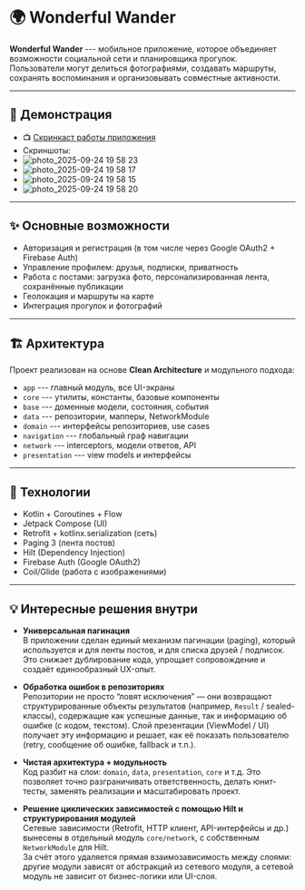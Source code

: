 # 🌍 Wonderful Wander

**Wonderful Wander** --- мобильное приложение, которое объединяет
возможности социальной сети и планировщика прогулок.\
Пользователи могут делиться фотографиями, создавать маршруты, сохранять
воспоминания и организовывать совместные активности.

------------------------------------------------------------------------

## 🎥 Демонстрация

-   📺 [Скринкаст работы приложения](https://disk.360.yandex.ru/d/GcEvVR2xIxaqMQ)
-   Скриншоты:
-   ![photo_2025-09-24 19 58 23](https://github.com/user-attachments/assets/095fc58c-488e-4427-8442-0da869a6e5b6)
-   ![photo_2025-09-24 19 58 17](https://github.com/user-attachments/assets/c11fe633-bd04-4c79-b69b-3b6887a271ea)
-   ![photo_2025-09-24 19 58 15](https://github.com/user-attachments/assets/98b12f15-6057-4c71-bbaa-289ad9f4e24e)
-   ![photo_2025-09-24 19 58 20](https://github.com/user-attachments/assets/9da80f66-a6c9-4f4e-8f39-3334c14cd6b4)


------------------------------------------------------------------------

## ✨ Основные возможности

-   Авторизация и регистрация (в том числе через Google OAuth2 +
    Firebase Auth)
-   Управление профилем: друзья, подписки, приватность
-   Работа с постами: загрузка фото, персонализированная лента,
    сохранённые публикации
-   Геолокация и маршруты на карте
-   Интеграция прогулок и фотографий

------------------------------------------------------------------------

## 🏗 Архитектура

Проект реализован на основе **Clean Architecture** и модульного подхода:

-   `app` --- главный модуль, все UI-экраны
-   `core` --- утилиты, константы, базовые компоненты
-   `base` --- доменные модели, состояния, события
-   `data` --- репозитории, мапперы, NetworkModule
-   `domain` --- интерфейсы репозиториев, use cases
-   `navigation` --- глобальный граф навигации
-   `network` --- interceptors, модели ответов, API
-   `presentation` --- view models и интерфейсы

------------------------------------------------------------------------

## 🧰 Технологии

-   Kotlin + Coroutines + Flow
-   Jetpack Compose (UI)
-   Retrofit + kotlinx.serialization (сеть)
-   Paging 3 (лента постов)
-   Hilt (Dependency Injection)
-   Firebase Auth (Google OAuth2)
-   Coil/Glide (работа с изображениями)

------------------------------------------------------------------------

## 💡 Интересные решения внутри

- **Универсальная пагинация**  
  В приложении сделан единый механизм пагинации (paging), который используется и для ленты постов, и для списка друзей / подписок. Это снижает дублирование кода, упрощает сопровождение и создаёт единообразный UX-опыт.

- **Обработка ошибок в репозиториях**  
  Репозитории не просто “ловят исключения” — они возвращают структурированные объекты результатов (например, `Result` / sealed-классы), содержащие как успешные данные, так и информацию об ошибке (с кодом, текстом). Слой презентации (ViewModel / UI) получает эту информацию и решает, как её показать пользователю (retry, сообщение об ошибке, fallback и т.п.).

- **Чистая архитектура + модульность**  
  Код разбит на слои: `domain`, `data`, `presentation`, `core` и т.д. Это позволяет точно разграничивать ответственность, делать юнит-тесты, заменять реализации и масштабировать проект.

- **Решение циклических зависимостей с помощью Hilt и структурирования модулей**  
  Сетевые зависимости (Retrofit, HTTP клиент, API-интерфейсы и др.) вынесены в отдельный модуль `core/network`, с собственным `NetworkModule` для Hilt.  
  За счёт этого удаляется прямая взаимозависимость между слоями: другие модули зависят от абстракций из сетевого модуля, а сетевой модуль не зависит от бизнес-логики или UI-слоя.

